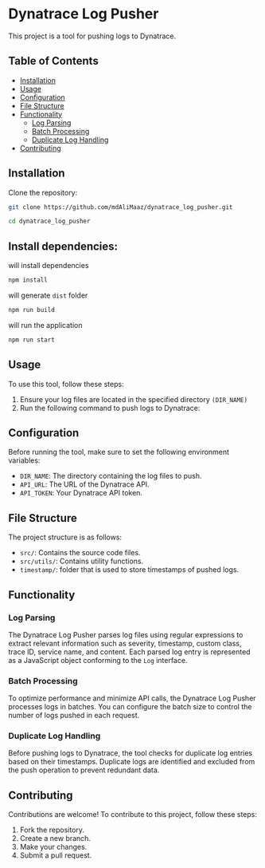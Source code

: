 # Dynatrace Log Pusher

This project is a tool for pushing logs to Dynatrace.

## Table of Contents

- [Installation](#installation)
- [Usage](#usage)
- [Configuration](#configuration)
- [File Structure](#file-structure)
- [Functionality](#functionality)
  - [Log Parsing](#log-parsing)
  - [Batch Processing](#batch-processing)
  - [Duplicate Log Handling](#duplicate-log-handling)
- [Contributing](#contributing)

## Installation

Clone the repository:

```bash
git clone https://github.com/mdAliMaaz/dynatrace_log_pusher.git
```

```bash
cd dynatrace_log_pusher
```

## Install dependencies:

will install dependencies

```bash
npm install
```

will generate `dist` folder

```bash
npm run build
```

will run the application

```bash
npm run start
```

## Usage

To use this tool, follow these steps:

1. Ensure your log files are located in the specified directory `(DIR_NAME)`
2. Run the following command to push logs to Dynatrace:

## Configuration

Before running the tool, make sure to set the following environment variables:

- `DIR_NAME`: The directory containing the log files to push.
- `API_URL`: The URL of the Dynatrace API.
- `API_TOKEN`: Your Dynatrace API token.

## File Structure

The project structure is as follows:

- `src/`: Contains the source code files.
- `src/utils/`: Contains utility functions.
- `timestamp/`: folder that is used to store timestamps of pushed logs.

## Functionality

### Log Parsing

The Dynatrace Log Pusher parses log files using regular expressions to extract relevant information such as severity, timestamp, custom class, trace ID, service name, and content. Each parsed log entry is represented as a JavaScript object conforming to the `Log` interface.

### Batch Processing

To optimize performance and minimize API calls, the Dynatrace Log Pusher processes logs in batches. You can configure the batch size to control the number of logs pushed in each request.

### Duplicate Log Handling

Before pushing logs to Dynatrace, the tool checks for duplicate log entries based on their timestamps. Duplicate logs are identified and excluded from the push operation to prevent redundant data.

## Contributing

Contributions are welcome! To contribute to this project, follow these steps:

1. Fork the repository.
2. Create a new branch.
3. Make your changes.
4. Submit a pull request.
